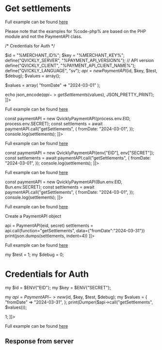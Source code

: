 # Get settlements

<include from="Snippets-PaymentAPI.md" element-id="snippet-header"></include>

<tabs>
    <tab title="%code-json%">
<code-block lang="json">
<![CDATA[
{
    "credentials": {
        "id": "%MERCHANT_ID%",
        "hash": "4bb4f3729ed101501b9c79f7fec7be79da0b20190188a7b0fb0073a04c8025851ea00056857d7f724dd54392ceff97d4b8f63f6024b4ec6539bafb7daff96b2e",
        "version": "%PAYMENT_API_VERSION%",
        "client": "%PAYMENT_API_CLIENT_NAME%",
        "language": "sv",
        "time": 1714927493.389399
    },
    "data": {
        "fromDate": "2024-03-31"
    },
    "function": "getSettlements"
}
]]>
</code-block>
    </tab>

<tab title="%code-php%">
<code-block lang="php">
<![CDATA[
<?php
]]>
</code-block>

Full example can be found [here](https://github.com/Billmate/qvickly-php-module/blob/main/examples/PaymentAPI/getAddress.php)

Please note that the examples for %code-php% are based on the PHP module and not the PaymentAPI class.

</tab>

 <tab title="%code-phplegacy%">
<code-block lang="PHP">
<![CDATA[
<?php
include('../PaymentAPI.php');
$test = true;
$debug = false;

/* Credentials for Auth */

$id = "%MERCHANT_ID%";
$key = "%MERCHANT_KEY%";
define("QVICKLY_SERVER", "%PAYMENT_API_VERSION%"); // API version
define("QVICKLY_CLIENT", "%PAYMENT_API_CLIENT_NAME%");
define("QVICKLY_LANGUAGE", "sv");
$api = new PaymentAPI($id, $key, $test, $debug);
$values = array();

$values = array(
    "fromDate" => "2024-03-01"
);

echo json_encode($api->getSettlements($values), JSON_PRETTY_PRINT);
]]>
</code-block>

Full example can be found [here](https://github.com/Billmate/QvicklyAPISamples/blob/main/PHP.Legacy/examples/getSettlements.php)

</tab>

<tab title="%code-node%">
<code-block lang="javascript">
<![CDATA[
import { QvicklyPaymentAPI } from "../../PaymentAPI.js";

const paymentAPI = new QvicklyPaymentAPI(process.env.EID, process.env.SECRET);
const settlements = await paymentAPI.call("getSettlements", {
    fromDate: "2024-03-01",
});
console.log(settlements);
]]>
</code-block>

Full example can be found [here](https://github.com/Billmate/QvicklyAPISamples/blob/main/Node.JS/examples/PaymentAPI/getSettlements.js)

</tab>

<tab title="%code-deno%">
<code-block lang="javascript">
<![CDATA[
import {QvicklyPaymentAPI, env} from "../../PaymentAPI.ts";

const paymentAPI = new QvicklyPaymentAPI(env["EID"], env["SECRET"]);
const settlements = await paymentAPI.call("getSettlements", {
    fromDate: "2024-03-01",
});
console.log(settlements);
]]>
</code-block>

Full example can be found [here](https://github.com/Billmate/QvicklyAPISamples/blob/main/Deno/examples/PaymentAPI/getSettlements.ts)

</tab>

<tab title="%code-bun%">
<code-block lang="javascript">
<![CDATA[
import QvicklyPaymentAPI from "../../PaymentAPI";

const paymentAPI = new QvicklyPaymentAPI(Bun.env.EID, Bun.env.SECRET);
const settlements = await paymentAPI.call("getSettlements", {
    fromDate: "2024-03-01",
});
console.log(settlements);
]]>
</code-block>

Full example can be found [here](https://github.com/Billmate/QvicklyAPISamples/blob/main/Bun/examples/PaymentAPI/getSettlements.ts)

</tab>

  <tab title="%code-python%">
<code-block lang="Python">
<![CDATA[
from PaymentAPI import PaymentAPI

# Create a PaymentAPI object
api = PaymentAPI(eid, secret)
settlements = api.call(function="getSettlements", data={"fromDate":"2024-03-31"})
print(json.dumps(settlements, indent=4))
]]>
</code-block>

Full example can be found [here](https://github.com/Billmate/QvicklyAPISamples/blob/main/Python/examples/PaymentAPI/getSettlements.py)

  </tab>

<tab title="%code-perl%">
<code-block lang="perl">
<![CDATA[
#!/usr/bin/perl
use strict;
use warnings;
use JSON::PP;
use Data::Dumper;
use lib '../..';
require "PaymentAPI.pl";
require "LoadEnv.pl";
LoadEnv('../../.env');

my $test = 1;
my $debug = 0;

# Credentials for Auth
my $id = $ENV{"EID"};
my $key = $ENV{"SECRET"};

my $api = PaymentAPI->new($id, $key, $test, $debug);
my $values = {
    "fromDate" => "2024-03-31",
};
print(Dumper($api->call("getSettlements", $values)));

1;
]]>
</code-block>

Full example can be found [here](https://github.com/Billmate/QvicklyAPISamples/blob/main/Perl/examples/PaymentAPI/getSettlements.pl)

</tab>

</tabs>

## Response from server
<code-block lang="json">
<![CDATA[
{
    "credentials": {
        "hash": "66fbe90f935ed89d34970fc70837c435c7a84868b487f94a9ba4df39a6f23cb76176e12b942511823a8afe128839f1ed5d36cfe2eab3e75d51cfa39c04d12fbe",
        "logid": 1234567
    },
    "data": {
        "Settlements": [
            {
                "SettlementId": "5",
                "SettlementDate": "2024-04-29",
                "SettlementURL": "https://online.billmate.se/avrakning/12345/5-2024-04-29.pdf",
                "InvoiceIds": [
                    "12349"
                ]
            },
            {
                "SettlementId": "4",
                "SettlementDate": "2024-04-22",
                "SettlementURL": "https://online.billmate.se/avrakning/12345/4-2024-04-22.pdf",
                "InvoiceIds": [
                    "12348"
                ]
            },
            {
                "SettlementId": "3",
                "SettlementDate": "2024-04-15",
                "SettlementURL": "https://online.billmate.se/avrakning/12345/3-2024-04-15.pdf",
                "InvoiceIds": [
                    "12347"
                ]
            },
            {
                "SettlementId": "2",
                "SettlementDate": "2024-04-08",
                "SettlementURL": "https://online.billmate.se/avrakning/12345/2-2024-04-08.pdf",
                "InvoiceIds": [
                    "12346"
                ]
            },
            {
                "SettlementId": "1",
                "SettlementDate": "2024-04-02",
                "SettlementURL": "https://online.billmate.se/avrakning/12345/1-2024-04-02.pdf",
                "InvoiceIds": [
                    "12345"
                ]
            }
        ],
        "Date": "2024-05-01"
    }
}
]]>
</code-block>

<include from="Snippets-Examples.md" element-id="snippet-footer"></include>